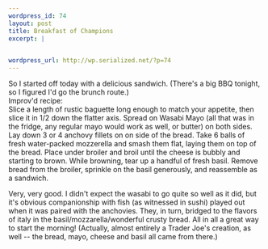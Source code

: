 ```yaml
--- 
wordpress_id: 74
layout: post
title: Breakfast of Champions
excerpt: |
  

wordpress_url: http://wp.serialized.net/?p=74
---
```

<p>So I started off today with a delicious sandwich. (There&#39;s a big <span class="caps">BBQ </span>tonight, so I figured I&#39;d go the brunch route.)<br />
Improv&#39;d recipe:<br />
Slice a length of rustic baguette long enough to match your appetite, then slice it in 1/2 down the flatter axis. Spread on Wasabi Mayo (all that was in the fridge, any regular mayo would work as well, or butter) on both sides. Lay down 3 or 4 anchovy fillets on on side of the bread. Take 6 balls of fresh water-packed mozzerella and smash them flat, laying them on top of the bread. Place under broiler and broil until the cheese is bubbly and starting to brown. While browning, tear up a handful of fresh basil. Remove bread from the broiler, sprinkle on the basil generously, and reassemble as a sandwich.</p>

<p>Very, very good. I didn&#39;t expect the wasabi to go quite so well as it did, but it&#39;s obvious companionship with fish (as witnessed in sushi) played out when it was paired with the anchovies. They, in turn, bridged to the flavors of italy in the basil/mozzarella/wonderful crusty bread. All in all a great way to start the morning! (Actually, almost entirely a Trader Joe&#39;s creation, as well -- the bread, mayo, cheese and basil all came from there.)</p>
